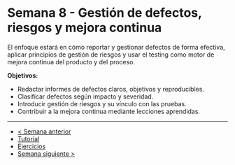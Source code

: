 # Semana 8 - Gestión de defectos, riesgos y mejora continua

El enfoque estará en cómo reportar y gestionar defectos de forma efectiva, aplicar principios de gestión de riesgos y usar el testing como motor de mejora continua del producto y del proceso.

**Objetivos:**

- Redactar informes de defectos claros, objetivos y reproducibles.
- Clasificar defectos según impacto y severidad.
- Introducir gestión de riesgos y su vínculo con las pruebas.
- Contribuir a la mejora continua mediante lecciones aprendidas.

---

- [< Semana anterior](../semana07/readme.md)
- [Tutorial](./tutorial.md)
- [Ejercicios](./ejercicios.md)
- [Semana siguiente >](../semana09/readme.md)
